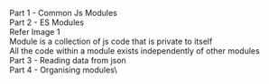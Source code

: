 Part 1 - Common Js Modules\
Part 2 - ES Modules\
Refer Image 1\
Module is a collection of js code that is private to itself\
All the code within a module exists independently of other modules\
Part 3 - Reading data from json \
Part 4 - Organising modules\